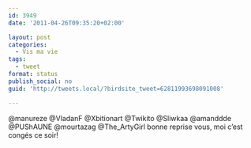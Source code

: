 ```yaml
---
id: 3949
date: '2011-04-26T09:35:20+02:00'

layout: post
categories:
  - Vis ma vie
tags:
  - tweet
format: status
publish_social: no
guid: 'http://tweets.local/?birdsite_tweet=62811993698091008'

---
```


@manureze @VladanF @Xbitionart @Twikito @Sliwkaa @amanddde @PUShAUNE @mourtazag @The\_ArtyGirl bonne reprise vous, moi c’est congés ce soir!